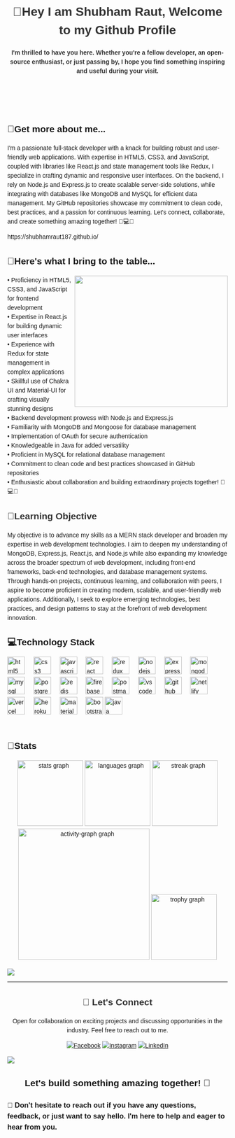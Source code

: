 
<body style="font-family: Arial, sans-serif; line-height: 1.5; margin: 0; padding: 20px;">
  <header>
    <h1 style="color: #333;">👋Hey I am Shubham Raut, Welcome to my Github Profile</h1>
    <h4 style="color: #333;">I'm thrilled to have you here. Whether you're a fellow developer, an open-source enthusiast, or just passing by, I hope you find something inspiring and useful during your visit.</h4>
   
  </header>
    </header>
    </br>
    <h2>🤵Get more about me...</h2>
    <p>I'm a passionate full-stack developer with a knack for building robust and user-friendly web applications. With expertise in HTML5, CSS3, and JavaScript, coupled with libraries like React.js and state management tools like Redux, I specialize in crafting dynamic and responsive user interfaces. On the backend, I rely on Node.js and Express.js to create scalable server-side solutions, while integrating with databases like MongoDB and MySQL for efficient data management. My GitHub repositories showcase my commitment to clean code, best practices, and a passion for continuous learning. Let's connect, collaborate, and create something amazing together! 🔧💻🌟</p>
     <p>https://shubhamraut187.github.io/</p>



## 🎒Here's what I bring to the table...
 <div>
   <div>
     <img align="right" height=300 width=350 src="https://user-images.githubusercontent.com/75851313/151668395-5591532b-28da-46a6-9476-7c9694bcb60e.gif"/>
   </div>
   <div>
     • Proficiency in HTML5, CSS3, and JavaScript for frontend development </br>
     • Expertise in React.js for building dynamic user interfaces </br>
     • Experience with Redux for state management in complex applications </br>
     • Skillful use of Chakra UI and Material-UI for crafting visually stunning designs </br>
     • Backend development prowess with Node.js and Express.js </br>
     • Familiarity with MongoDB and Mongoose for database management </br>
     • Implementation of OAuth for secure authentication </br>
     • Knowledgeable in Java for added versatility </br>
     • Proficient in MySQL for relational database management </br>
     • Commitment to clean code and best practices showcased in GitHub repositories </br>
     • Enthusiastic about collaboration and building extraordinary projects together! 🔧💻🌟 </br>
   </div>
 </div>



<section>
<h2 style="color: #333;">🌱Learning Objective</h2>
<p align="left">My objective is to advance my skills as a MERN stack developer and broaden my expertise in web development technologies. I aim to deepen my understanding of MongoDB, Express.js, React.js, and Node.js while also expanding my knowledge across the broader spectrum of web development, including front-end frameworks, back-end technologies, and database management systems. Through hands-on projects, continuous learning, and collaboration with peers, I aspire to become proficient in creating modern, scalable, and user-friendly web applications. Additionally, I seek to explore emerging technologies, best practices, and design patterns to stay at the forefront of web development innovation.</p>

###
</section>
  
  
  
  <section>
     <div> <h2 align="left">💻Technology Stack</h2></div>

<div align="left">
  <img src="https://img.shields.io/badge/HTML5-E34F26?logo=html5&logoColor=white&style=for-the-badge" height="40" alt="html5 logo"  />
  <img width="12" />
  <img src="https://img.shields.io/badge/CSS3-1572B6?logo=css3&logoColor=white&style=for-the-badge" height="40" alt="css3 logo"  />
  <img width="12" />
  <img src="https://img.shields.io/badge/JavaScript-F7DF1E?logo=javascript&logoColor=black&style=for-the-badge" height="40" alt="javascript logo"  />
  <img width="12" />
  <img src="https://img.shields.io/badge/React-61DAFB?logo=react&logoColor=black&style=for-the-badge" height="40" alt="react logo"  />
  <img width="12" />
  <img src="https://img.shields.io/badge/Redux-764ABC?logo=redux&logoColor=white&style=for-the-badge" height="40" alt="redux logo"  />
  <img width="12" />
  <img src="https://img.shields.io/badge/Node.js-339933?logo=nodedotjs&logoColor=white&style=for-the-badge" height="40" alt="nodejs logo"  />
  <img width="12" />
  <img src="https://img.shields.io/badge/Express-000000?logo=express&logoColor=white&style=for-the-badge" height="40" alt="express logo"  />
  <img width="12" />
  <img src="https://img.shields.io/badge/MongoDB-47A248?logo=mongodb&logoColor=white&style=for-the-badge" height="40" alt="mongodb logo"  />
  <img width="12" />
  <img src="https://img.shields.io/badge/MySQL-4479A1?logo=mysql&logoColor=white&style=for-the-badge" height="40" alt="mysql logo"  />
  <img width="12" />
  <img src="https://img.shields.io/badge/PostgreSQL-4169E1?logo=postgresql&logoColor=white&style=for-the-badge" height="40" alt="postgresql logo"  />
  <img width="12" />
  <img src="https://img.shields.io/badge/Redis-DC382D?logo=redis&logoColor=white&style=for-the-badge" height="40" alt="redis logo"  />
  <img width="12" />
  <img src="https://img.shields.io/badge/Firebase-FFCA28?logo=firebase&logoColor=black&style=for-the-badge" height="40" alt="firebase logo"  />
  <img width="12" />
  <img src="https://img.shields.io/badge/Postman-FF6C37?logo=postman&logoColor=black&style=for-the-badge" height="40" alt="postman logo"  />
  <img width="12" />
  <img src="https://img.shields.io/badge/Visual Studio Code-007ACC?logo=visualstudiocode&logoColor=white&style=for-the-badge" height="40" alt="vscode logo"  />
  <img width="12" />
  <img src="https://img.shields.io/badge/GitHub-181717?logo=github&logoColor=white&style=for-the-badge" height="40" alt="github logo"  />
  <img width="12" />
  <img src="https://img.shields.io/badge/Netlify-00C7B7?logo=netlify&logoColor=black&style=for-the-badge" height="40" alt="netlify logo"  />
  <img width="12" />
  <img src="https://img.shields.io/badge/Vercel-000000?logo=vercel&logoColor=white&style=for-the-badge" height="40" alt="vercel logo"  />
  <img width="12" />
  <img src="https://img.shields.io/badge/Heroku-430098?logo=heroku&logoColor=white&style=for-the-badge" height="40" alt="heroku logo"  />
  <img width="12" />
  <img src="https://img.shields.io/badge/MUI-007FFF?logo=mui&logoColor=white&style=for-the-badge" height="40" alt="materialui logo"  />
  <img width="12" />
  <img src="https://img.shields.io/badge/Bootstrap-7952B3?logo=bootstrap&logoColor=white&style=for-the-badge" height="40" alt="bootstrap logo"  />
  <img src="https://skillicons.dev/icons?i=java" height="40" alt="java logo"  />
</div>

    
  </section>
   &nbsp;
 <h2 align="left">🔢Stats</h2>

  <div align="center">
  <img src="https://github-readme-stats.vercel.app/api?username=ShubhamRaut187&theme=dracula&hide_border=false&include_all_commits=false&count_private=false" height="150" alt="stats graph"  />
  <img src="https://github-readme-stats.vercel.app/api/top-langs?username=ShubhamRaut187&locale=en&hide_title=false&layout=compact&card_width=320&langs_count=5&theme=dracula&hide_border=false&order=2" height="150" alt="languages graph"  />
  <img src="https://github-readme-streak-stats.herokuapp.com/?user=ShubhamRaut187&theme=dracula&hide_border=false" height="150" alt="streak graph"  />
  <img src="https://github-readme-activity-graph.vercel.app/graph?username=ShubhamRaut187&radius=16&theme=react&area=true&order=5" height="300" alt="activity-graph graph"  />
  <img src="https://github-profile-trophy.vercel.app?username=ShubhamRaut187&theme=dracula&column=-1&row=1&margin-w=8&margin-h=8&no-bg=false&no-frame=false&order=4" height="150" alt="trophy graph"  />
</div>


    






![](https://quotes-github-readme.vercel.app/api?type=horizontal&theme=radical)

---



  <section>
    <h2 align="center" style="color: #333;">👯 Let's Connect</h2>
    <p align="center">Open for collaboration on exciting projects and discussing opportunities in the industry. Feel free to reach out to me.</p>
    <div align="center">
      
 [![Facebook](https://img.shields.io/badge/Facebook-%231877F2.svg?logo=Facebook&logoColor=white)](https://www.facebook.com/profile.php?id=100011017964646&mibextid=LQQJ4d) [![Instagram](https://img.shields.io/badge/Instagram-%23E4405F.svg?logo=Instagram&logoColor=white)](https://instagram.com/shubham_raut187?igshid=MjEwN2IyYWYwYw==) [![LinkedIn](https://img.shields.io/badge/LinkedIn-%230077B5.svg?logo=linkedin&logoColor=white)](https://www.linkedin.com/in/shubham-raut-62287226a/) 

 </section>
   
  [![](https://visitcount.itsvg.in/api?id=ShubhamRaut187&icon=0&color=0)](https://visitcount.itsvg.in)
  
  


  <footer>
    <h2 align="center">Let's build something amazing together! 🚀</h2>
    <h3>💬 Don't hesitate to reach out if you have any questions, feedback, or just want to say hello. I'm here to help and eager to hear from you.</h3>
  </footer>
</body>



